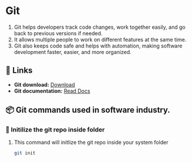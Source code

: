 # Git 
1. Git helps developers track code changes, work together easily, and go back to previous versions if needed. 
2. It allows multiple people to work on different features at the same time. 
3. Git also keeps code safe and helps with automation, making software development faster, easier, and more organized.

## 🔗 Links

- **Git download:** [Download](https://git-scm.com/downloads)
- **Git documentation:** [Read Docs](https://git-scm.com/doc)


## 📦 Git commands used in software industry.
### 📜 Initilize the git repo inside folder

1. This command will initlize the git repo inside your system folder

   ```sh
   git init

